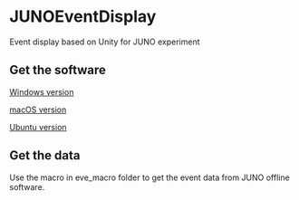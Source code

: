 # JUNOEventDisplay
Event display based on Unity for JUNO experiment

Get the software
------------

[Windows version](https://github.com/bugtheta/JUNOEventDisplay/releases/download/v0.65.0-alpha/eve_juno_alpha_0.65.0_windows.tar)

[macOS version](https://github.com/bugtheta/JUNOEventDisplay/releases/download/v0.65.0-alpha/eve_juno_alpha_0.65.0_mac.tar)

[Ubuntu version](https://github.com/bugtheta/JUNOEventDisplay/releases/download/v0.65.0-alpha/eve_juno_alpha_0.65.0_ubuntu.tar)

Get the data
------------
Use the macro in eve_macro folder to get the event data from JUNO offline software.

